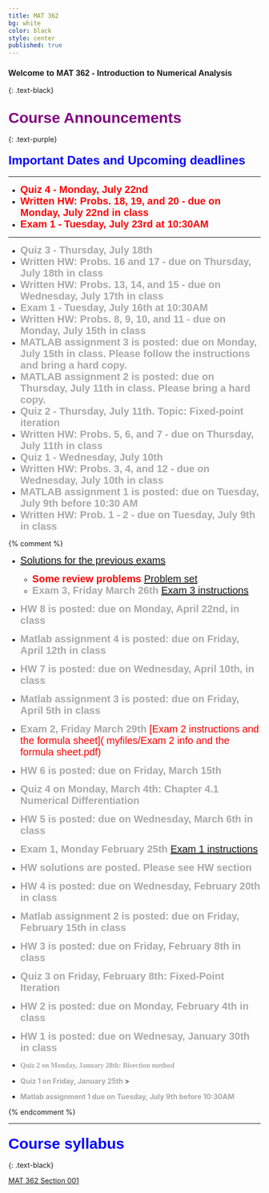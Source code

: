 ```yaml
---
title: MAT 362
bg: white
color: black
style: center
published: true
---
```



### **<span style="font-family:'Titillium Web', sans-serif">Welcome to MAT 362 - Introduction to Numerical Analysis</span>**
{: .text-black}

<span class="fa-stack subtlecircle" style="font-size:80px;ont-family:'Titillium Web', sans-serif; background:rgba(255,166,0,0.1)">
  <i class="fa fa-circle fa-stack-2x text-white"></i>
  <i class="fa fa-university fa-stack-1x text-blue"></i>
</span>



## **<span style="color:purple;font-family:'Titillium Web', sans-serif; font-size:30px;font-weight:Regular;"> Course Announcements </span>**
{: .text-purple}


#### **<span style="color:Blue;font-family:'Titillium Web', sans-serif; font-size:24px;font-weight:Regular;"> Important Dates and Upcoming deadlines  </span>**
 ------
 
   - **<span style="color:Red;font-family:'Titillium Web', sans-serif; font-size:20px;font-weight:Regular;"> Quiz 4 - Monday, July 22nd  </span>** 
   - **<span style="color:Red;font-family:'Titillium Web', sans-serif; font-size:20px;font-weight:Regular;"> Written HW: Probs. 18, 19, and 20 - due on Monday, July 22nd in class </span>**
   - **<span style="color:Red;font-family:'Titillium Web', sans-serif; font-size:20px;font-weight:Regular;"> Exam 1 - Tuesday, July 23rd at 10:30AM </span>** 

 ------
 
   - **<span style="color:DarkGray;font-family:'Titillium Web', sans-serif; font-size:20px;font-weight:Regular;"> Quiz 3 - Thursday, July 18th  </span>** 
 - **<span style="color:DarkGray;font-family:'Titillium Web', sans-serif; font-size:20px;font-weight:Regular;"> Written HW: Probs. 16 and 17 - due on Thursday, July 18th in class </span>**
  - **<span style="color:DarkGray;font-family:'Titillium Web', sans-serif; font-size:20px;font-weight:Regular;"> Written HW: Probs. 13, 14, and 15 - due on Wednesday, July 17th in class </span>**
  - **<span style="color:DarkGray;font-family:'Titillium Web', sans-serif; font-size:20px;font-weight:Regular;"> Exam 1 - Tuesday, July 16th at 10:30AM </span>** 
 - **<span style="color:DarkGray;font-family:'Titillium Web', sans-serif; font-size:20px;font-weight:Regular;"> Written HW: Probs. 8, 9, 10, and 11 - due on Monday, July 15th in class </span>**
  - **<span style="color:DarkGray;font-family:'Titillium Web', sans-serif; font-size:20px;font-weight:Regular;"> MATLAB assignment 3 is posted: due on Monday, July 15th in class. Please follow the instructions and bring a hard copy. </span>**
 - **<span style="color:DarkGray;font-family:'Titillium Web', sans-serif; font-size:20px;font-weight:Regular;"> MATLAB assignment 2 is posted: due on Thursday, July 11th in class. Please bring a hard copy. </span>**
 - **<span style="color:DarkGray;font-family:'Titillium Web', sans-serif; font-size:20px;font-weight:Regular;"> Quiz 2 - Thursday, July 11th. Topic: Fixed-point iteration </span>** 
 - **<span style="color:DarkGray;font-family:'Titillium Web', sans-serif; font-size:20px;font-weight:Regular;"> Written HW: Probs. 5, 6, and 7 - due on Thursday, July 11th in class </span>**
 - **<span style="color:DarkGray;font-family:'Titillium Web', sans-serif; font-size:20px;font-weight:Regular;"> Quiz 1 - Wednesday, July 10th  </span>** 
 - **<span style="color:DarkGray;font-family:'Titillium Web', sans-serif; font-size:20px;font-weight:Regular;"> Written HW: Probs. 3, 4, and 12 - due on Wednesday, July 10th in class </span>**
 - **<span style="color:DarkGray;font-family:'Titillium Web', sans-serif; font-size:20px;font-weight:Regular;"> MATLAB assignment 1 is posted: due on Tuesday, July 9th before 10:30 AM  </span>**
 - **<span style="color:DarkGray;font-family:'Titillium Web', sans-serif; font-size:20px;font-weight:Regular;"> Written HW: Prob. 1 - 2 - due on Tuesday, July 9th in class </span>**
 
{% comment %} 
- **<span style="color:Red;font-family:'Titillium Web', sans-serif; font-size:20px;font-weight:Regular;"> 
 </span>**  <span style="color:red;font-family:'Titillium Web', sans-serif; font-size:20px;font-weight:Regular;"> [Solutions for the previous exams]( myfiles/Exam1_3.pdf)</span>
  - **<span style="color:Red;font-family:'Titillium Web', sans-serif; font-size:20px;font-weight:Regular;"> 
Some review problems </span>**  <span style="color:red;font-family:'Titillium Web', sans-serif; font-size:20px;font-weight:Regular;"> [Problem set]( myfiles/review_updated.pdf)</span>
  - **<span style="color:DarkGray;font-family:'Titillium Web', sans-serif; font-size:20px;font-weight:Regular;"> Exam 3, Friday March 26th </span>**  <span style="color:red;font-family:'Titillium Web', sans-serif; font-size:20px;font-weight:Regular;"> [Exam 3 instructions]( myfiles/Exam3_info.pdf)</span>
 - **<span style="color:DarkGray;font-family:'Titillium Web', sans-serif; font-size:20px;font-weight:Regular;">  HW 8 is posted: due on Monday, April 22nd, in class </span>** 
 - **<span style="color:DarkGray;font-family:'Titillium Web', sans-serif; font-size:20px;font-weight:Regular;">  Matlab assignment 4 is posted: due on Friday, April 12th in class </span>**
 - **<span style="color:DarkGray;font-family:'Titillium Web', sans-serif; font-size:20px;font-weight:Regular;">  HW 7 is posted: due on Wednesday, April 10th, in class </span>** 
 - **<span style="color:DarkGray;font-family:'Titillium Web', sans-serif; font-size:20px;font-weight:Regular;">  Matlab assignment 3 is posted: due on Friday, April 5th in class </span>**
  - **<span style="color:DarkGray;font-family:'Titillium Web', sans-serif; font-size:20px;font-weight:Regular;"> Exam 2, Friday March 29th </span>**  <span style="color:red;font-family:'Titillium Web', sans-serif; font-size:20px;font-weight:Regular;"> [Exam 2 instructions and the formula sheet]( myfiles/Exam 2 info and the formula sheet.pdf)</span>
 - **<span style="color:DarkGray;font-family:'Titillium Web', sans-serif; font-size:20px;font-weight:Regular;">  HW 6 is posted: due on Friday, March 15th </span>**
 - **<span style="color:DarkGray;font-family:'Titillium Web', sans-serif; font-size:20px;font-weight:Regular;"> Quiz 4 on Monday, March 4th: Chapter 4.1 Numerical Differentiation  </span>**
 - **<span style="color:DarkGray;font-family:'Titillium Web', sans-serif; font-size:20px;font-weight:Regular;">  HW 5 is posted: due on Wednesday, March 6th in class </span>**
 - **<span style="color:DarkGray;font-family:'Titillium Web', sans-serif; font-size:20px;font-weight:Regular;"> Exam 1, Monday February 25th </span>**  <span style="color:red;font-family:'Titillium Web', sans-serif; font-size:20px;font-weight:Regular;"> [Exam 1 instructions]( myfiles/Exam1_review.pdf)</span>
  - **<span style="color:DarkGray;font-family:'Titillium Web', sans-serif; font-size:20px;font-weight:Regular;"> HW solutions are posted. Please see HW section </span>**
 - **<span style="color:DarkGray;font-family:'Titillium Web', sans-serif; font-size:20px;font-weight:Regular;">  HW 4 is posted: due on Wednesday, February 20th in class </span>**
 - **<span style="color:DarkGray;font-family:'Titillium Web', sans-serif; font-size:20px;font-weight:Regular;">  Matlab assignment 2 is posted: due on Friday, February 15th in class </span>**
 - **<span style="color:DarkGray;font-family:'Titillium Web', sans-serif; font-size:20px;font-weight:Regular;">  HW 3 is posted: due on Friday, February 8th in class </span>**
 - **<span style="color:DarkGray;font-family:'Titillium Web', sans-serif; font-size:20px;font-weight:Regular;"> Quiz 3 on Friday, February 8th: Fixed-Point Iteration </span>**
 - **<span style="color:DarkGray;font-family:'Titillium Web', sans-serif; font-size:20px;font-weight:Regular;"> HW 2 is posted: due on Monday, February 4th in class </span>**
 - **<span style="color:DarkGray;font-family:'Titillium Web', sans-serif; font-size:20px;font-weight:Regular;"> HW 1 is posted: due on Wednesay, January 30th in class </span>**
 - **<span style="color:DarkGray;font-family:Georgia;"> Quiz 2 on Monday, January 28th: Bisection method </span>**
 - **<span style="color:DarkGray;"> Quiz 1 on Friday, January 25th </span>** >
 
 - **<span style="color:DarkGray;"> Matlab assignment 1 due on Tuesday, July 9th before 10:30AM </span>**

 {% endcomment %}  
 
  
------

### **<span style="color:Blue;font-family:'Titillium Web', sans-serif; font-size:30px;font-weight:Regular;"> Course syllabus </span>**
{: .text-black}

[MAT 362 Section 001]( myfiles/MAT_362_Summer2019.pdf)

